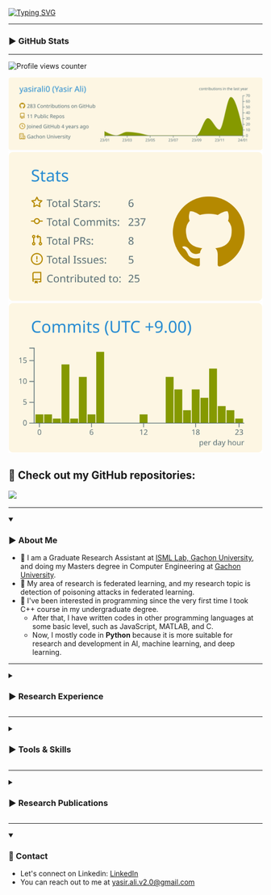 [![Typing SVG](https://readme-typing-svg.herokuapp.com?font=Mouse+Memoirs&size=65&pause=500&color=06CD9C&vCenter=true&width=600&height=70&lines=Yasir+Ali;Python;Federated+Learning;Machine+Learning;Deep+Learning)](https://git.io/typing-svg)
 
<!--img width=100% src="https://capsule-render.vercel.app/api?type=waving&color=2D97CB&height=100&section=header"/-->
---
### ▶️ GitHub Stats
---
![Profile views counter](https://komarev.com/ghpvc/?username=yasirali0-git&style=flat-square)

![](https://raw.githubusercontent.com/yasirali0/yasirali0/main/profile-summary-card-output/solarized/0-profile-details.svg)
![](https://raw.githubusercontent.com/yasirali0/yasirali0/main/profile-summary-card-output/solarized/3-stats.svg)
![](https://raw.githubusercontent.com/yasirali0/yasirali0/main/profile-summary-card-output/solarized/4-productive-time.svg)


## 👀 Check out my GitHub repositories:
[![](https://img.shields.io/badge/My_Repositories-green?style=for-the-badge&logo=github&labelColor=gray)](https://github.com/yasirali0?tab=repositories)


---
<details open>
<summary><h3>▶️ About Me</h3></summary>

- 👋 I am a Graduate Research Assistant at [ISML Lab, Gachon University](https://ai-security.github.io/professor_main_e.htm), and doing my Masters degree in Computer Engineering at [Gachon University](https://www.gachon.ac.kr/kor/index.do).
- 🔭 My area of research is federated learning, and my research topic is detection of poisoning attacks in federated learning.
- 👀 I've been interested in programming since the very first time I took C++ course in my undergraduate degree.
  - After that, I have written codes in other programming languages at some basic level, such as JavaScript, MATLAB, and C.
  - Now, I mostly code in **Python** because it is more suitable for research and development in AI, machine learning, and deep learning.
</details>

---
<details>
<summary><h3>▶️ Research Experience</h3></summary>

- **Graduate Research Assistant** | March 2022 - Present | Information Security & Machine Learning Lab, Gachon University, South Korea
  - Research on Federated Learning
    - Developed a federated learning framework using Python, PyTorch, and threading
    - Implemented and evaluated the performance of various deep learning models e.g., AlexNet, VGG16, and ResNet18 within my federated learning codebase
    - Implemented and analyzed the impact of poisoning attacks on the performance of federated learning
    - Integrated state-of-the-art poisoning attack defense methods into the codebase for benchmarking purposes
    - Proposed a novel defense method that outperformed the state-of-the-art in terms of poisoning attack detection accuracy
    - Authored a research article currently under review in an IEEE journal
    - Currently surveying defense methods against poisoning attacks in asynchronous federated learning
 
  - Research on Tracing Attackers Over Overlay Networks
    - Conducted a thorough survey on deanonymization attacks targeting the Tor overlay network, with a specific focus on deep learning-based correlation attacks
    - Performed an in-depth analysis of the prominent deep learning-based correlation attack, <a href="https://github.com/traffic-analysis/deepcoffea/" target="_blank">DeepCoFFEA</a> identifying critical issues such as high memory consumption and correlation time
    - Successfully mitigated memory-related challenges, reducing consumption from 133GB to 70GB through effective memory deallocation and proactive garbage collection strategies
    - Achieved a seven times reduction in correlation time by leveraging GPU processing, facilitated by PyCUDA library.
    - Published a <a href="https://ieeexplore.ieee.org/abstract/document/10309127/" target="_blank">research article</a> in IEEE Access journal, outlining the findings and implemented solutions

- **Intern** | February 2021 - April 2021 | National Center of Artificial Intelligence at UET Peshawar, Pakistan
  - Contributed to the Landslide Monitoring and Alert System Project
  - Collected landslide videos to form a dataset for input into deep learning models
  - Segmented and annotated videos into pre-landslide, landslide, and post-landslide phases by utilizing a custom Python script
</details>

---
<details>
<summary><h3>▶️ Tools & Skills</h3></summary>

- *Languages* 👉 Python | C/C++ | JavaScript

- *ML/DL Frameworks* 👉 PyTorch | Keras | TensorFlow | scikit-learn

- *Python Libraries* 👉 NumPy | OpenCV | Matplotlib | Pandas | scikit-image | Tkinter | sqlite3 | PyCUDA | threading

- *Development Tools* 👉 Visual Studio Code | Jupyter Notebook | Git | GitHub | Docker

- *Operating Systems* 👉 Ubuntu | Windows

- *Soft Skills* 👉 Communication | Teamwork | Problem-Solving | Critical Thinking
</details>

---
<details>
<summary><h3>▶️ Research Publications</h3></summary>

- M. A. Hafeez, **Y. Ali**, K. H. Han and S. O. Hwang, "GPU-Accelerated Deep Learning-Based Correlation Attack on Tor Networks," in IEEE Access, vol. 11, pp. 124139-124149, 2023, doi:10.1109/ACCESS.2023.3330208. (Impact Factor: 3.9)
  - Code is available <a href="https://github.com/yasirali0/fast_correlation_attack_on_tor/" target="_blank">here</a>.
- Y. Ali, K. H. Han, et al. "An Optimal Two-Step Approach for Defense Against Poisoning Attacks in Federated Learning" *(under review)*
</details>

---
<details open>
<summary><h3>🔗 Contact</h3></summary>

- Let's connect on Linkedin: <a href="https://linkedin.com/in/yasir-ali-v2/" target="_blank">LinkedIn</a>
- You can reach out to me at yasir.ali.v2.0@gmail.com
</details>
